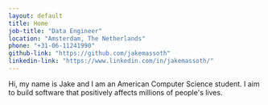 ```yaml
---
layout: default
title: Home
job-title: "Data Engineer"
location: "Amsterdam, The Netherlands"
phone: "+31-06-11241990"
github-link: "https://github.com/jakemassoth"
linkedin-link: "https://www.linkedin.com/in/jakemassoth/"
---
```

Hi, my name is Jake and I am an American Computer Science student. I aim to build software that positively affects millions of people's lives.

